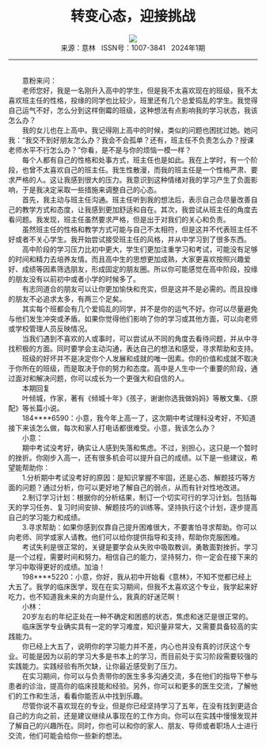 # <center>转变心态，迎接挑战</center>

<div align=center><img src="http://fslib.vip.qikan.cn/img.ashx?key=%d7%f7%d5%df%a3%ba"></div>

<center>来源：意林   ISSN号：1007-3841   2024年1期</center>

* * *

<br>　　意粉来问：  
　　老师您好，我是一名刚升入高中的学生，但是我不太喜欢现在的班级，我不太喜欢班主任的性格，投缘的同学也比较少，班里还有几个总爱捣乱的学生。我觉得自己运气不好，怎么分到这样倒霉的班级，这种想法有点影响我的学习状态，我该怎么办？  
　　我的女儿也在上高中。我记得刚上高中的时候，类似的问题也困扰过她。她问我：“我交不到好朋友怎么办？我会不会孤单？还有，班主任不负责怎么办？授课老师水平不行怎么办？”你看，是不是与你的烦恼一模一样？  
　　每个人都有自己的性格和处事方式，班主任也是如此。我在上学时，有一个阶段，也曾不太喜欢自己的班主任。我生性散漫，而我的班主任是一个性格严肃、要求严格的人。这让我感到很大的压力。我意识到这种情绪对我的学习产生了负面影响，于是我决定采取一些措施来调整自己的心态。  
　　首先，我主动与班主任沟通。班主任听到我的想法后，表示自己会尽量改善自己的教学方式和态度，让我感到更加舒适和自在。其次，我尝试从班主任的角度去看问题。我发现，班主任虽然要求严格，但是出于对我们的关心和负责。  
　　虽然班主任的性格和教学方式可能与自己不太相符，但是这并不代表班主任不好或者不关心学生。我开始尝试接受班主任的风格，并从中学习到了很多东西。  
　　高中阶段的学习压力比初中更大，学生们更加注重学习和考试，可能没有足够的时间和精力去培养友情。而且高中生的思想更加成熟，大家更喜欢按照兴趣爱好、成绩等因素筛选朋友，形成固定的朋友圈。所以你可能感觉在高中阶段，投缘的朋友没有以前初中或者小学的时候多了。  
　　有志同道合的朋友可以让你更加愉快和充实，但是这并不是必需的。而且投缘的朋友不必追求太多，有两三个足矣。  
　　其实每个班都会有几个爱捣乱的同学，并不是你的运气不好。你可以尽量避免与他们发生冲突或矛盾。如果你觉得他们影响了你的学习或其他方面，可以向老师或学校管理人员反映情况。  
　　当我们遇到不喜欢的人或事时，可以尝试从不同的角度去看待问题，并从中寻找积极的方面。同时要学会主动沟通，表达自己的想法和感受，寻求帮助和支持。  
　　班级的好坏并不是决定你个人发展和成就的唯一因素。你的价值和成就不取决于你所在的班级，而是取决于你的努力和态度。高中是人生中一个重要的阶段，通过面对和解决问题，你可以成长为一个更强大和自信的人。  
　　本期回复  
　　叶倾城，作家，著有《倾城十年》《孩子，谢谢你选我做妈妈》等散文集、《原配》等长篇小说。  
　　184\*\*\*\*6590：小意，我今年上高一了，这次期中考试理科没考好，不知道接下来该怎么做，每次和家人打电话都很难受。小意，我该怎么办？  
　　小意：  
　　期中考试没考好，确实让人感到失落和焦虑。不过，别担心，这只是一个暂时的挫折。你刚步入高一，还有很多机会可以提升自己的成绩。以下是一些建议，希望能帮助你：  
　　1.分析期中考试没考好的原因：是知识掌握不牢固，还是心态、解题技巧等方面的问题？通过分析，你可以更好地了解自己的弱点，从而有针对性地改进。  
　　2.制订学习计划：根据你的分析结果，制订一个切实可行的学习计划。包括每天的学习任务、复习时间安排、解题技巧的训练等。坚持执行这个计划，逐步提高自己的学习能力和成绩。  
　　3.寻求帮助：如果你感到仅靠自己提升困难很大，不要害怕寻求帮助。你可以向老师、同学或家人请教。他们可以给你提供指导和支持，帮助你克服困难。  
　　考试失利是很正常的，关键是要学会从失败中吸取教训，勇敢面對挫折。学习是一个过程，需要时间和努力。相信自己的能力，坚持努力，你一定会在接下来的学习中取得更好的成绩。加油！  
　　198\*\*\*\*5220：小意，你好，我从初中开始看《意林》，不知不觉都已经上大五了。我学的临床医学，现在在实习期间，但我不太喜欢这个专业，我学起来好吃力，也不知道我未来的方向是什么，我真的好迷茫啊！  
　　小林：  
　　20岁左右的年纪正处在一种不确定和困惑的状态，焦虑和迷茫是很正常的。  
　　临床医学专业确实具有一定的学习难度，知识量非常大，又需要具备较高的实践能力。  
　　你已经上大五了，说明你的学习能力并不差，内心也并没有真的讨厌这个专业。可能是因为以前的学习大多是书本上的学习，而目前处于实习阶段需要较强的实践能力。实践经验有所欠缺，让你最近感受到了压力。  
　　在实习期间，你可以与负责带你的医生多多沟通交流，多在他们的指导下参与患者的诊治，提高你的临床技能和经验。另外，你可以和更多的医生交流，了解他们的工作和生活，看看你能否从中找到乐趣。  
　　尽管你说不喜欢现在的专业，但是你已经坚持学习了五年，在没有找到更适合自己的方向之前，还是建议继续从事现在的工作方向。你可以在实践中慢慢发现并了解自己的兴趣所在。同时，你也可以和你的家人、朋友、导师或者职场人士进行交流，他们可能会给你一些新的想法。
